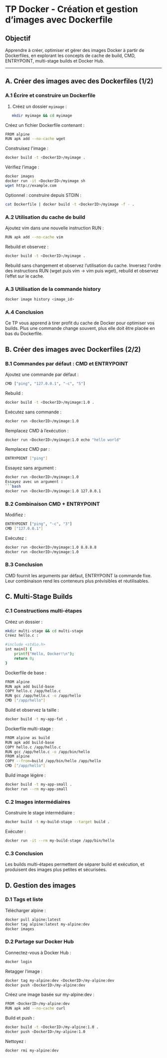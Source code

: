 # TP Docker - Création et gestion d’images avec Dockerfile

## Objectif
Apprendre à créer, optimiser et gérer des images Docker à partir de Dockerfiles, en explorant les concepts de cache de build, CMD, ENTRYPOINT, multi-stage builds et Docker Hub.

---

## A. Créer des images avec des Dockerfiles (1/2)

### A.1 Écrire et construire un Dockerfile

1. Créez un dossier `myimage` :
```bash
   mkdir myimage && cd myimage
```
Créez un fichier Dockerfile contenant :
```bash
FROM alpine
RUN apk add --no-cache wget
```
Construisez l'image :

```bash
docker build -t <DockerID>/myimage .
```
Vérifiez l’image :
```bash
docker images
docker run -it <DockerID>/myimage sh
wget http://example.com
```
Optionnel : construire depuis STDIN :
```bash
cat Dockerfile | docker build -t <DockerID>/myimage -f - .
```
### A.2 Utilisation du cache de build
Ajoutez vim dans une nouvelle instruction RUN :
```bash
RUN apk add --no-cache vim
```
Rebuild et observez :
```bash
docker build -t <DockerID>/myimage .
```
Rebuild sans changement et observez l’utilisation du cache.
Inversez l'ordre des instructions RUN (wget puis vim → vim puis wget), rebuild et observez l’effet sur le cache.
### A.3 Utilisation de la commande history
```bash
docker image history <image_id>
```
### A.4 Conclusion
Ce TP vous apprend à tirer profit du cache de Docker pour optimiser vos builds. Plus une commande change souvent, plus elle doit être placée en bas du Dockerfile.

## B. Créer des images avec Dockerfiles (2/2)
### B.1 Commandes par défaut : CMD et ENTRYPOINT
Ajoutez une commande par défaut :
```bash
CMD ["ping", "127.0.0.1", "-c", "5"]
```
Rebuild :
```bash
docker build -t <DockerID>/myimage:1.0 .
```
Exécutez sans commande :
```bash
docker run <DockerID>/myimage:1.0
```
Remplacez CMD à l’exécution :
```bash
docker run <DockerID>/myimage:1.0 echo "hello world"
```
Remplacez CMD par :
```bash
ENTRYPOINT ["ping"]
```
Essayez sans argument :
```bash
docker run <DockerID>/myimage:1.0
Essayez avec un argument :
```bash
docker run <DockerID>/myimage:1.0 127.0.0.1
```
### B.2 Combinaison CMD + ENTRYPOINT
Modifiez :
```bash
ENTRYPOINT ["ping", "-c", "3"]
CMD ["127.0.0.1"]
```
Exécutez :
```bash
docker run <DockerID>/myimage:1.0 8.8.8.8
docker run <DockerID>/myimage:1.0
```
### B.3 Conclusion
CMD fournit les arguments par défaut, ENTRYPOINT la commande fixe. Leur combinaison rend les conteneurs plus prévisibles et réutilisables.
## C. Multi-Stage Builds
### C.1 Constructions multi-étapes
Créez un dossier :
```bash
mkdir multi-stage && cd multi-stage
Créez hello.c :
```
```bash
#include <stdio.h>
int main() {
    printf("Hello, Docker!\n");
    return 0;
}
```
Dockerfile de base :
```bash
FROM alpine
RUN apk add build-base
COPY hello.c /app/hello.c
RUN gcc /app/hello.c -o /app/hello
CMD ["/app/hello"]
```
Build et observez la taille :
```bash
docker build -t my-app-fat .
```
Dockerfile multi-stage :
```bash
FROM alpine as build
RUN apk add build-base
COPY hello.c /app/hello.c
RUN gcc /app/hello.c -o /app/bin/hello
FROM alpine
COPY --from=build /app/bin/hello /app/hello
CMD ["/app/hello"]
```
Build image légère :

```bash
docker build -t my-app-small .
docker run --rm my-app-small
```
### C.2 Images intermédiaires
Construire le stage intermédiaire :

```bash
docker build -t my-build-stage --target build .
```
Exécuter :

```bash
docker run -it --rm my-build-stage /app/bin/hello
```
### C.3 Conclusion
Les builds multi-étapes permettent de séparer build et exécution, et produisent des images plus petites et sécurisées.

## D. Gestion des images
### D.1 Tags et liste
Télécharger alpine :

```bash
docker pull alpine:latest
docker tag alpine:latest my-alpine:dev
docker images
```
### D.2 Partage sur Docker Hub
Connectez-vous à Docker Hub :

```bash
docker login
```
Retagger l’image :
```bash
docker tag my-alpine:dev <DockerID>/my-alpine:dev
docker push <DockerID>/my-alpine:dev
```
Créez une image basée sur my-alpine:dev :
```bash
FROM <DockerID>/my-alpine:dev
RUN apk add --no-cache curl
```
Build et push :

```bash
docker build -t <DockerID>/my-alpine:1.0 .
docker push <DockerID>/my-alpine:1.0
```
Nettoyez :
```bash
docker rmi my-alpine:dev
```
